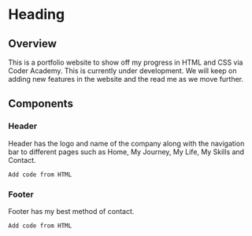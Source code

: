 # Heading
## Overview
This is a portfolio website to show off my progress in HTML and CSS via Coder Academy. This is currently under development. We will keep on adding new features in the website and the read me as we move further.

## Components

### Header
Header has the logo and name of the company along with the navigation bar to different pages such as Home, My Journey, My Life, My Skills and Contact.

```Add code from HTML```

### Footer
Footer has my best method of contact. 

```Add code from HTML```
